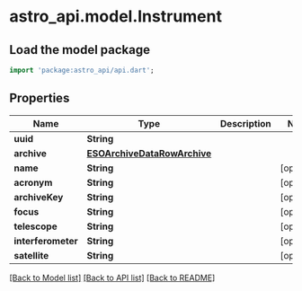# astro_api.model.Instrument

## Load the model package
```dart
import 'package:astro_api/api.dart';
```

## Properties
Name | Type | Description | Notes
------------ | ------------- | ------------- | -------------
**uuid** | **String** |  | 
**archive** | [**ESOArchiveDataRowArchive**](ESOArchiveDataRowArchive.md) |  | 
**name** | **String** |  | [optional] 
**acronym** | **String** |  | [optional] 
**archiveKey** | **String** |  | [optional] 
**focus** | **String** |  | [optional] 
**telescope** | **String** |  | [optional] 
**interferometer** | **String** |  | [optional] 
**satellite** | **String** |  | [optional] 

[[Back to Model list]](../README.md#documentation-for-models) [[Back to API list]](../README.md#documentation-for-api-endpoints) [[Back to README]](../README.md)


